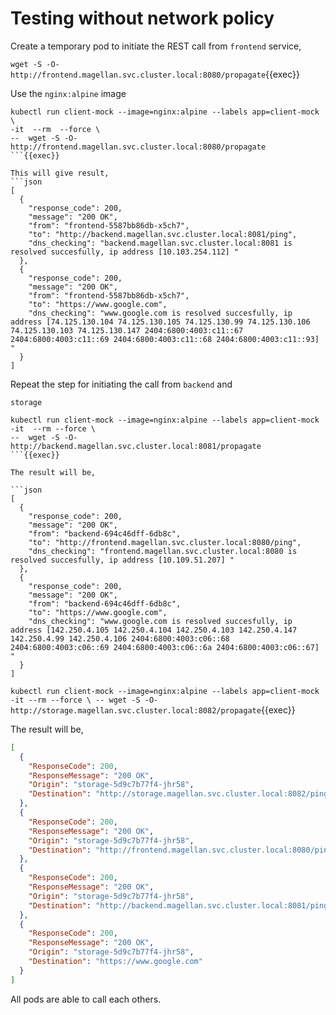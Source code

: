 # Testing without network policy

Create a temporary pod to initiate the REST call from `frontend` service,

`
wget -S -O- http://frontend.magellan.svc.cluster.local:8080/propagate
`{{exec}}


Use the `nginx:alpine` image

```shell
kubectl run client-mock --image=nginx:alpine --labels app=client-mock \
-it  --rm  --force \
--  wget -S -O- http://frontend.magellan.svc.cluster.local:8080/propagate
```{{exec}}

This will give result,
```json
[
  {
    "response_code": 200,
    "message": "200 OK",
    "from": "frontend-5587bb86db-x5ch7",
    "to": "http://backend.magellan.svc.cluster.local:8081/ping",
    "dns_checking": "backend.magellan.svc.cluster.local:8081 is resolved succesfully, ip address [10.103.254.112] "
  },
  {
    "response_code": 200,
    "message": "200 OK",
    "from": "frontend-5587bb86db-x5ch7",
    "to": "https://www.google.com",
    "dns_checking": "www.google.com is resolved succesfully, ip address [74.125.130.104 74.125.130.105 74.125.130.99 74.125.130.106 74.125.130.103 74.125.130.147 2404:6800:4003:c11::67 2404:6800:4003:c11::69 2404:6800:4003:c11::68 2404:6800:4003:c11::93] "
  }
]
```

Repeat the step for initiating the call from `backend` and 

`storage`


```shell
kubectl run client-mock --image=nginx:alpine --labels app=client-mock -it  --rm --force \
--  wget -S -O- http://backend.magellan.svc.cluster.local:8081/propagate
```{{exec}}

The result will be,

```json
[
  {
    "response_code": 200,
    "message": "200 OK",
    "from": "backend-694c46dff-6db8c",
    "to": "http://frontend.magellan.svc.cluster.local:8080/ping",
    "dns_checking": "frontend.magellan.svc.cluster.local:8080 is resolved succesfully, ip address [10.109.51.207] "
  },
  {
    "response_code": 200,
    "message": "200 OK",
    "from": "backend-694c46dff-6db8c",
    "to": "https://www.google.com",
    "dns_checking": "www.google.com is resolved succesfully, ip address [142.250.4.105 142.250.4.104 142.250.4.103 142.250.4.147 142.250.4.99 142.250.4.106 2404:6800:4003:c06::68 2404:6800:4003:c06::69 2404:6800:4003:c06::6a 2404:6800:4003:c06::67] "
  }
]
```

`
kubectl run client-mock --image=nginx:alpine --labels app=client-mock -it --rm --force \
-- wget -S -O- http://storage.magellan.svc.cluster.local:8082/propagate
`{{exec}}

The result will be,

```json
[
  {
    "ResponseCode": 200,
    "ResponseMessage": "200 OK",
    "Origin": "storage-5d9c7b77f4-jhr58",
    "Destination": "http://storage.magellan.svc.cluster.local:8082/ping"
  },
  {
    "ResponseCode": 200,
    "ResponseMessage": "200 OK",
    "Origin": "storage-5d9c7b77f4-jhr58",
    "Destination": "http://frontend.magellan.svc.cluster.local:8080/ping"
  },
  {
    "ResponseCode": 200,
    "ResponseMessage": "200 OK",
    "Origin": "storage-5d9c7b77f4-jhr58",
    "Destination": "http://backend.magellan.svc.cluster.local:8081/ping"
  },
  {
    "ResponseCode": 200,
    "ResponseMessage": "200 OK",
    "Origin": "storage-5d9c7b77f4-jhr58",
    "Destination": "https://www.google.com"
  }
]
```

All pods are able to call each others.


